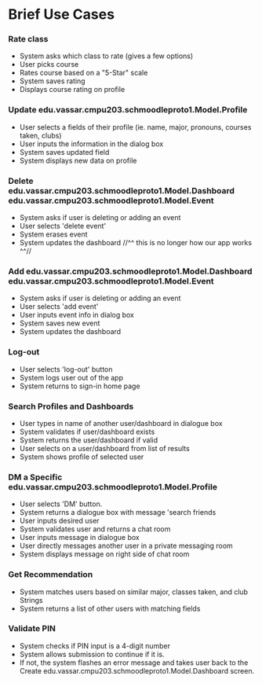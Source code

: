 # Brief Use Cases

### Rate class
 - System asks which class to rate (gives a few options)
 - User picks course
 - Rates course based on a "5-Star" scale
 - System saves rating
 - Displays course rating on profile
### Update edu.vassar.cmpu203.schmoodleproto1.Model.Profile
 - User selects a fields of their profile (ie. name, major, pronouns, courses taken, clubs)
 - User inputs the information in the dialog box
 - System saves updated field
 - System displays new data on profile

### Delete edu.vassar.cmpu203.schmoodleproto1.Model.Dashboard edu.vassar.cmpu203.schmoodleproto1.Model.Event
 - System asks if user is deleting or adding an event
 - User selects 'delete event'
 - System erases event
 - System updates the dashboard
//^^ this is no longer how our app works ^^//
   
### Add edu.vassar.cmpu203.schmoodleproto1.Model.Dashboard edu.vassar.cmpu203.schmoodleproto1.Model.Event
 - System asks if user is deleting or adding an event
 - User selects 'add event'
 - User inputs event info in dialog box
 - System saves new event
 - System updates the dashboard
### Log-out
 - User selects 'log-out' button
 - System logs user out of the app 
 - System returns to sign-in home page
### Search Profiles and Dashboards
 - User types in name of another user/dashboard in dialogue box
 - System validates if user/dashboard exists
 - System returns the user/dashboard if valid
 - User selects on a user/dashboard from list of results
 - System shows profile of selected user
### DM a Specific edu.vassar.cmpu203.schmoodleproto1.Model.Profile
 - User selects 'DM' button.
 - System returns a dialogue box with message 'search friends
 - User inputs desired user
 - System validates user and returns a chat room
 - User inputs message in dialogue box
 - User directly messages another user in a private messaging room
 - System displays message on right side of chat room
### Get Recommendation 
 - System matches users based on similar major, classes taken, and club Strings
 - System returns a list of other users with matching fields
### Validate PIN 
 - System checks if PIN input is a 4-digit number 
 - System allows submission to continue if it is. 
 - If not, the system flashes an error message and 
takes user back to the Create edu.vassar.cmpu203.schmoodleproto1.Model.Dashboard screen.